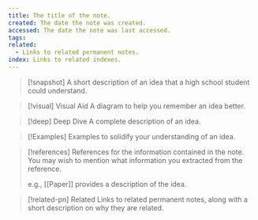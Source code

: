 ```yaml
---
title: The title of the note.
created: The date the note was created.
accessed: The date the note was last accessed.
tags: 
related:
  - Links to related permanent notes.
index: Links to related indexes.
---
```

>[!snapshot]
>A short description of an idea that a high school student could understand.

>[!visual] Visual Aid
>A diagram to help you remember an idea better.

>[!deep] Deep Dive
>A complete description of an idea.

>[!Examples]
>Examples to solidify your understanding of an idea.

>[!references]
>References for the information contained in the note. You may wish to mention what information you extracted from the reference.
>
>e.g., [[Paper]] provides a description of the idea.

>[!related-pn] Related
>Links to related permanent notes, along with a short description on why they are related.